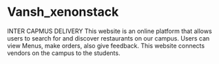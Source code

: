 # Vansh_xenonstack
INTER CAPMUS DELIVERY This website is an online platform that allows users to search for and discover restaurants on our campus. Users can view Menus, make orders, also give feedback. This website connects vendors on the campus to the students.
